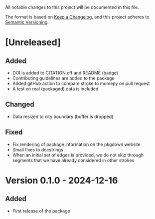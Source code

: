 All notable changes to this project will be documented in this file.

The format is based on [Keep a Changelog](https://keepachangelog.com/en/1.1.0/),
and this project adheres to [Semantic Versioning](https://semver.org/spec/v2.0.0.html).

# [Unreleased]

## Added

- DOI is added to CITATION.cff and README (badge)
- Contributing guidelines are added to the package
- Added gitHub action to compare stroke to momepy on pull request
- A test on real (packaged) data is included

## Changed

- Data resized to city boundary (buffer is dropped)

## Fixed

- Fix rendering of package information on the pkgdown website
- Small fixes to docstrings
- When an initial set of edges is provided, we do not skip through segments that we have already considered in other strokes

# Version 0.1.0 - 2024-12-16

## Added

- First release of the package
